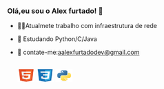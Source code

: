 ### Olá,eu sou o Alex furtado! 👋



- 👨‍💻Atualmete trabalho com infraestrutura de rede
- 📖 Estudando Python/C/Java
- 📧 contate-me:aalexfurtadodev@gmail.com

  <div style="display: inline_block"><br>
  <img align="center" alt="HTML" height="30" width="40" src="https://raw.githubusercontent.com/devicons/devicon/master/icons/html5/html5-original.svg">
  <img align="center" alt="CSS" height="30" width="40" src="https://raw.githubusercontent.com/devicons/devicon/master/icons/css3/css3-original.svg">
  <img align="center" alt="Python" height="30" width="40" src="https://raw.githubusercontent.com/devicons/devicon/master/icons/python/python-original.svg">
 
</div>


